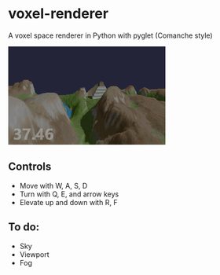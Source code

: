 # voxel-renderer

A voxel space renderer in Python with pyglet (Comanche style)

![screenshot](docs/screenshot.png)

## Controls

- Move with W, A, S, D
- Turn with Q, E, and arrow keys
- Elevate up and down with R, F

## To do:

- Sky
- Viewport
- Fog
